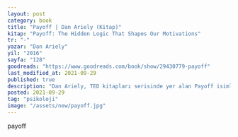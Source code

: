 ```yaml
---
layout: post
category: book
title: "Payoff | Dan Ariely (Kitap)"
kitap: "Payoff: The Hidden Logic That Shapes Our Motivations"
tr: "-"
yazar: "Dan Ariely"
yil: "2016"
sayfa: "128"
goodreads: "https://www.goodreads.com/book/show/29430779-payoff"
last_modified_at: 2021-09-29
published: true
description: "Dan Ariely, TED kitapları serisinde yer alan Payoff isimli kitabında insanları gerçekte neyin motive ettiğini sorguluyor."
posted: 2021-09-29
tag: "psikoloji"
image: "/assets/new/payoff.jpg"
---
```


payoff
